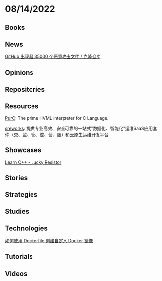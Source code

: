 # 08/14/2022

## Books

## News
[GitHub 出现超 35000 个恶意攻击文件 / 克隆仓库](https://www.oschina.net/news/205427/github-widespread-malware-attack)

## Opinions

## Repositories

## Resources
[PurC](https://github.com/HVML/PurC): The prime HVML interpreter for C Language.

[sreworks](https://github.com/alibaba/sreworks): 提供专业高效、安全可靠的一站式"数据化、智能化"运维SaaS应用套件（交、监、管、控、营、服）和云原生运维开发平台

## Showcases
[Learn C++ - Lucky Resistor](https://luckyresistor.me/knowledge/learn-cpp/)

## Stories

## Strategies

## Studies

## Technologies
[如何使用 Dockerfile 创建自定义 Docker 镜像](https://linux.cn/article-14896-1.html)

## Tutorials

## Videos
